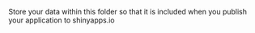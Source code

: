 Store your data within this folder so that it is included when you publish your application to shinyapps.io
